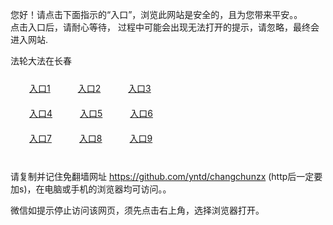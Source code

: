 您好！请点击下面指示的“入口”，浏览此网站是安全的，且为您带来平安。。 <br/>
点击入口后，请耐心等待， 过程中可能会出现无法打开的提示，请忽略，最终会进入网站. </br>

法轮大法在长春<br/>
<div style="padding:10px"><a style="margin:20px" target="_blank" href="https://d1x3ju95dh7bzy.cloudfront.net/2Qpsp?fhzyvac" id="ccLink1" rel="nofollow">入口1</a> <a target="_blank" style="margin:20px" href="https://d26tgrc72sueov.cloudfront.net/2Qpsp?pqwdivzm" id="ccLink2" rel="nofollow">入口2</a> <a style="margin:20px" target="_blank" href="https://d334g2aftc0qbf.cloudfront.net/2Qpsp?yfybyl" id="ccLink3" rel="nofollow">入口3</a></div>

<div style="padding:10px" ><a style="margin:20px" target="_blank" href="https://d1x3ju95dh7bzy.cloudfront.net/2Qpsp?fhzyvac" id="ccLink4" rel="nofollow">入口4</a> <a style="margin:20px" href="https://d26tgrc72sueov.cloudfront.net/2Qpsp?pqwdivzm" target="_blank" id="ccLink5" rel="nofollow">入口5</a> <a style="margin:20px" href="https://d334g2aftc0qbf.cloudfront.net/2Qpsp?yfybyl" target="_blank" id="ccLink6" rel="nofollow">入口6</a></div>

<div style="padding:10px"><a style="margin:20px" target="_blank" href="https://d1x3ju95dh7bzy.cloudfront.net/2Qpsp?fhzyvac" id="ccLink7" rel="nofollow">入口7</a> <a style="margin:20px" href="https://d26tgrc72sueov.cloudfront.net/2Qpsp?pqwdivzm" target="_blank" id="ccLink8" rel="nofollow">入口8</a> <a style="margin:20px" target="_blank" href="https://d334g2aftc0qbf.cloudfront.net/2Qpsp?yfybyl" id="ccLink9" rel="nofollow">入口9</a></div>

<br/>



请复制并记住免翻墙网址 https://github.com/yntd/changchunzx (http后一定要加s)，在电脑或手机的浏览器均可访问。。<br/>

微信如提示停止访问该网页，须先点击右上角，选择浏览器打开。

